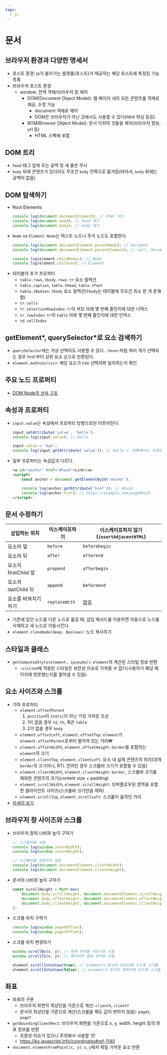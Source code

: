 ```yaml
---
tags:
  - js
---
```


# 문서

## 브라우저 환경과 다양한 명세서

- 호스트 환경: js가 돌아가는 플랫폼(호스트)가 제공하는 해당 호스트에 특정된 기능 목록
- 브라우저 호스트 환경
	- window: 전역 객체/브라우저 창 제어
		- DOM(Document Object Model): 웹 페이지 내의 모든 콘텐츠를 객체로 제공, 수정 가능
			- document 객체로 제어
			- DOM은 브라우저가 아닌 곳에서도 사용할 수 있다(html 파싱 등등)
		- BOM(Browser Object Model): 문서 이외의 것들을 제어(브라우저 정보, url 등)
			- HTML 스펙에 포함

## DOM 트리

- `head` 태그 앞에 오는 공백 및 새 줄은 무시
- `body` 뒤에 콘텐츠가 있더라도 무조건 `body` 안쪽으로 옮겨짐(따라서, `body` 뒤에는 공백이 없음)

## DOM 탐색하기

- Root Elements
	```js
	console.log(document.documentElement); // html 태그
	console.log(document.head); // head 태그
	console.log(document.body); // body 태그
	```
- `Node` vs `Element`: `Node`는 텍스트 노드나 주석 노드도 포함한다.
	```js
	console.log(document.documentElement.parentNode); // document
	console.log(document.documentElement.parentElement); // null, document는 노드는 맞지만 요소 노드는 아니다.

	console.log(element.childNodes); // Node
	console.log(element.children); // Element
	```
- 테이블의 추가 프로퍼티
	- `table.rows`, `tbody.rows`: `tr` 요소 컬렉션
	- `table.caption`, `table.tHead`, `table.tFoot`
	- `table.tBodies`: `tbody` 요소 컬렉션(`tbody`는 테이블에 무조건 최소 한 개 존재함)
	- `tr.cells`
	- `tr.selectionRowIndex`: `tr`이 부모 아래 몇 번째 줄인지에 대한 니덱스
	- `tr.rowIndex`: `tr`이 `table` 아래 몇 번째 줄인지에 대한 인덱스
	- `td.cellIndex`

## getElement*, querySelector*로 요소 검색하기

- `querySelector`에는 가상 선택자도 사용할 수 있다. `:hover`처럼 여러 개가 선택되는 경우 `html`부터 상위 요소 순으로 반환된다.
- `element.mathces(css)`: 해당 요소가 css 선택자와 일치하는지 확인

## 주요 노드 프로퍼티

- [DOM Node의 상속 구조](https://ko.javascript.info/basic-dom-node-properties#ref-767)

## 속성과 프로퍼티

- `input.value`는 속성에서 프로퍼티 방향으로만 이루어진다.
	```js
	input.setAttribute('value', 'hello');
	console.log(input.value); // hello

	input.value = 'bye';
	console.log(input.getAttribute('value')); // hello <- DOM에서는 수정되지만 attribute는 그대로
	```
- 일부 프로퍼티는 속성값과 다르다.
	```html
	<a id="anchor" href="#hash">Link</a>
	<script>
		const anchor = document.getElementById('anchor');

		console.log(anchor.getAttribute('href')); // #hash
		console.log(anchor.href); // https://example.com/page#hash
	</script>
	```

## 문서 수정하기

|삽입하는 위치|이스케이프하기|이스케이프하지 않기(`insertAdjacentHTML`)|
|---|---|---|
|요소의 앞|`before`|`beforebegin`|
|요소의 뒤|`after`|`afterend`|
|요소의 firstChild 앞|`prepend`|`afterbegin`|
|요소의 lastChild 뒤|`append`|`beforeend`|
|요소를 바꿔치기하기|`replaceWith`|없음|

- 기존에 있던 노드를 다른 노드로 옮길 때, 삽입 메서드를 이용하면 자동으로 노드를 삭제하고 새 노드로 이동시킨다.
- `element.cloneNode(deep: Boolean)`: 노드 복사하기

## 스타일과 클래스

- `getComputedStyle(element, [pseudo])`: `element`의 계산된 스타일 정보 반환
	- `:visited`에 적용된 스타일은 보안상 이슈로 가져올 수 없다(사용자가 해당 페이지에 방문했는지를 알아낼 수 있음).

## 요소 사이즈와 스크롤

- 기하 프로퍼티
	- `element.offsetParent`
		1. `position`이 `static`이 아닌 가장 가까운 조상
		2. 1이 없을 경우 `td`, `th`, 혹은 `table`
		3. 2가 없을 경우 `body`
	- `element.offsetLeft`, `element.offsetTop`: `element`가 `element.offsetParent`로부터 떨어져 있는 거리₩
	- `element.offsetWidth`, `element.offsetHeight`: `border`를 포함하는 `element`의 크기
	- `element.clientTop`, `element.clientLeft`: 요소 내 실제 콘텐츠의 위치(대개 `border`의 크기이나, RTL 언어인 경우 스크롤바 크기가 포함될 수 있음)
	- `element.clientWidth`, `element.clientHeight`: `border`, 스크롤바 크기를 제외한 콘텐츠의 크기(content size + padding)
	- `element.scrollWidth`, `element.scrollHeight`: 오버플로우된 영역을 포함한 클라이언트 사이즈(스크롤바 크기만큼 제외)
	- `element.scrollTop`, `element.scrollLeft`: 스크롤이 움직인 거리
- [자세히 보기](https://ko.javascript.info/size-and-scroll)

## 브라우저 창 사이즈와 스크롤

- 브라우저 창의 너비와 높이 구하기
	```js
	// 스크롤바를 포함
	console.log(window.innerWidth);
	console.log(window.innerHeight);

	// 스크롤바를 포함하지 않음
	console.log(document.documentElement.clientWidth);
	console.log(document.documentElement.clientHeight);
	```
- 문서의 너비와 높이 구하기
	```js
	const scrollHeight = Math.max(
		document.body.scrollHeight, document.documentElement.scrollHeight,
		document.body.offsetHeight, document.documentElement.offsetHeight,
		document.body.clientHeight, document.documentElement.clientHeight
	);
	```
- 스크롤 위치 구하기
	```js
	console.log(window.pageXOffset);
	console.log(window.pageYOffset);
	```
- 스크롤 위치 변경하기
	```js
	window.scrollBy(x, y); // 현재 위치를 기준으로 이동
	window.scrollTo(x, y); // 페이지의 절대 위치로 이동

	element.scrollIntoView(true); // element가 문서의 최상단에 오도록 스크롤
	element.scrollIntoView(false); // element가 문서의 최하단에 오도록 스크롤
	```

## 좌표

- 좌표의 구분
	- 브라우저 화면의 최상단을 기준으로 계산: `clientX`, `clientY`
	- 문서의 최상단을 기준으로 계산(스크롤을 해도 값이 변하지 않음): `pageX`, `pageY`
- `getBoundingClientRect`: 브라우저 화면을 기준으로 x, y, width, height 등의 좌표 정보를 반환
	- 호환성 이슈가 있으니 주의해서 사용할 것!
	- <https://ko.javascript.info/coordinates#ref-1140>
- `document.elementFromPoint(x, y)`: `x`, `y`에서 제일 가까운 요소 반환

<PageTags />
